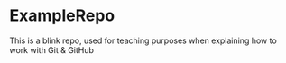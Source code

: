 # ExampleRepo
This is a blink repo, used for teaching purposes when explaining how to work with Git &amp; GitHub
